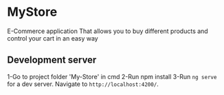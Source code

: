 # MyStore

E-Commerce application That allows you to buy different products and control your cart in an easy way

## Development server
1-Go to project folder 'My-Store' in cmd
2-Run npm install 
3-Run `ng serve` for a dev server. Navigate to `http://localhost:4200/`. 
